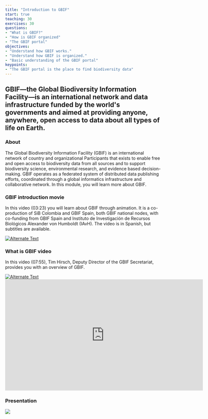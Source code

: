 ```yaml
---
title: "Introduction to GBIF"
start: true
teaching: 30
exercises: 30
questions:
- "What is GBIF?"
- "How is GBIF organized"
- "The GBIF portal"
objectives:
- "Understand how GBIF works."
- "Understand how GBIF is organized."
- "Basic understanding of the GBIF portal"
keypoints:
- "The GBIF portal is the place to find biodiversity data"
---
```


## GBIF—the Global Biodiversity Information Facility—is an international network and data infrastructure funded by the world's governments and aimed at providing anyone, anywhere, open access to data about all types of life on Earth.

### About

The Global Biodiversity Information Facility (GBIF) is an international network of country and organizational Participants that exists to enable free and open access to biodiversity data from all sources and to support biodiversity science, environmental research, and evidence based decision-making. GBIF operates as a federated system of distributed data publishing efforts, coordinated through a global informatics infrastructure and collaborative network. In this module, you will learn more about GBIF.

### GBIF introduction movie

In this video (03:23) you will learn about GBIF through animation. It is a co-production of SiB Colombia and GBIF Spain, both GBIF national nodes, with co-funding from GBIF Spain and Instituto de Investigación de Recursos Biológicos Alexander von Humboldt (IAvH). The video is in Spanish, but subtitles are available.

<a href="https://vimeo.com/236573907" title="Introduction movie">
<img src="{{ '/assets/img/gbif_introduction_video.PNG' | relative_url }}" alt="Alternate Text" />
</a>

### What is GBIF video

In this video (07:55), Tim Hirsch, Deputy Director of the GBIF Secretariat, provides you with an overview of GBIF. 

<a href="https://vimeo.com/434831655" title="What is GBIFmovie">
<img src="{{ '/assets/img/gbif_introduction_video2.PNG' | relative_url }}" alt="Alternate Text" />
</a>


<iframe title="vimeo-player" src="https://player.vimeo.com/video/434831655?h=928be4f48f" width="640" height="360" frameborder="0"    allowfullscreen></iframe>

### Presentation

<a href="https://docs.google.com/presentation/d/1YsztuD-W4nIcDx0bOOdGFyVjskGxsXQ7hfBZseuIdyo/edit?usp=sharing">
    <img src="{{ '/assets/img/gbif_introduction.PNG' | relative_url }}">
  </a>





